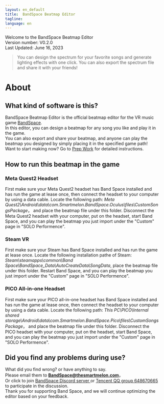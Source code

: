 ```yaml
---
layout: en_default
title:  BandSpace Beatmap Editor
tagline: 
language: en
---
```


Welcome to the BandSpace Beatmap Editor  
Version number: V0.2.0  
Last Updated: June 16, 2023  

> You can design the spectrum for your favorite songs and generate lighting effects with one click. You can also export the spectrum file and share it with your friends!

# About

## **What kind of software is this?**
BandSpace Beatmap Editor is the official beatmap editor for the VR music game [BandSpace](https://store.steampowered.com/app/2182070).  
In this editor, you can design a beatmap for any song you like and play it in the game.  
You can also export and share your beatmap, and anyone can play the beatmap you designed by simply placing it in the specified game path!  
Want to start making now? Go to [Prep Work](getting-started) for detailed instructions.

## **How to run this beatmap in the game**

### Meta Quest2 Headset
First make sure your Meta Quest2 headset has Band Space installed and has run the game at lease once, then connect the headset to your computer by using a data cable.
Locate the following path: *Meta Quest2\Android\data\com.Smartmelon.BandSpace.Oculus\files\CustomSongsPackage*， and place the beatmap file under this folder.
Disconnect the Meta Quest2 headset with your computer, put on the headset, start Band Space, and you can play the beatmap you just import under the "Custom" page in "SOLO Performence".

### Steam VR
First make sure your Steam has Band Space installed and has run the game at lease once.
Locate the following installation pathe of Steam: *Steam\steamapps\common\Band Space\BandSpace_Data\AutoCreateData\SongData*, place the beatmap file under this folder.
Restart Band Space, and you can play the beatmap you just import under the "Custom" page in "SOLO Performence".

### PICO All-in-one Headset
First make sure your PICO all-in-one headset has Band Space installed and has run the game at lease once, then connect the headset to your computer by using a data cable.
Locate the following path: *This PC\PICO\Internal shared storage\Android\data\com.Smartmelon.BandSpace.Pico\files\CustomSongsPackage*， and place the beatmap file under this folder.
Disconnect the PICO headset with your computer, put on the headset, start Band Space, and you can play the beatmap you just import under the "Custom" page in "SOLO Performence".


## **Did you find any problems during use?**
What did you find wrong? or have anything to say.  
Please email them to **BandSpace@thesmartmelon.com**，  
Or click to join [BandSpace Discord server ](https://discord.com/invite/hZA9xsfYnn)or [Tencent QQ group 648670665](https://jq.qq.com/?_wv=1027&k=VfRPDaKg) to participate in the discussion.    
Thank you for supporting Band Space, and we will continue optimizing the editor based on your feedback.
